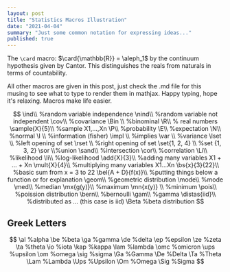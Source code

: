 ```yaml
---
layout: post
title: "Statistics Macros Illustration"
date: "2021-04-04"
summary: "Just some common notation for expressing ideas..."
published: true
---
```



The `\card` macro: $\card{\mathbb{R}} = \aleph_1$ by the continuum hypothesis given by Cantor. This distinguishes the reals from naturals in terms of countability.

All other macros are given in this post, just check the .md file for this musing to see what to type to render them in mathjax. Happy typing, hope it's relaxing. Macros make life easier.


$$
\ind\\ %random variable independence
\nind\\ %random variable not independent
\cov\\ %covariance
\Bin \\ %binominal
\R\\ % real numbers
\sample{X}{5}\\ %sample X1,...,Xn
\P\\ %probability
\E\\ %expectation
\N\\ %normal
\I \\ %information (fisher)
\impl \\ %implies
\var \\ %variance
\lset \\ %left opening of set
\rset \\ %right opening of set
\set{1, 2, 4} \\ %set {1, 3, 2}
\sor \\%union
\sand\\ %intersection
\cor\\ %correlation
\Li\\ %likelihood
\li\\ %log-likelihood
\add{X}{3}\\ %adding many variables X1 + ... + Xn
\mult{X}{4}\\ %multiplying many variables X1...Xn
\bs{x}{3}{22}\\ %basic sum from x = 3 to 22
\bel{A + D}{f(x)}\\ %putting things below a function or for explanation
\geom\\ %geometric distribution
\mode\\ %mode
\med\\ %median
\mx{g(y)}\\ %maximum
\mn{x(y)} \\ %minimum
\pois\\ %poission distribution
\bern\\ %bernoulli
\gam\\ %gamma
\distas{iid}\\ %distributed as ... (this case is iid)
\Beta %beta distribution
$$

## Greek Letters

$$
\al %alpha
\be %beta
\ga %gamma
\de %delta
\ep %epsilon
\ze %zeta
\ta %theta
\io %iota
\kap %kappa
\lam %lambda
\omc %omicron
\ups %upsilon
\om %omega
\sig %sigma
\Ga %Gamma
\De %Delta
\Ta %Theta
\Lam %Lambda
\Ups %Upsilon
\Om %Omega
\Sig %Sigma
$$
